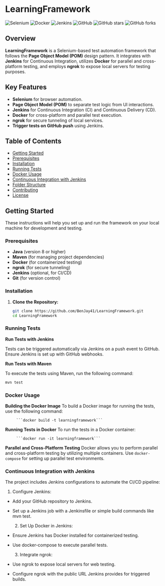 # LearningFramework

![Selenium](https://img.shields.io/badge/Selenium-Automation-blue)
![Docker](https://img.shields.io/badge/Docker-Container-blue)
![Jenkins](https://img.shields.io/badge/Jenkins-CI/CD-orange)
![GitHub](https://img.shields.io/github/license/BenJay41/LearningFramework)
![GitHub stars](https://img.shields.io/github/stars/BenJay41/LearningFramework)
![GitHub forks](https://img.shields.io/github/forks/BenJay41/LearningFramework)

## Overview

**LearningFramework** is a Selenium-based test automation framework that follows the **Page Object Model (POM)** design pattern. It integrates with **Jenkins** for Continuous Integration, utilizes **Docker** for parallel and cross-platform testing, and employs **ngrok** to expose local servers for testing purposes.

## Key Features

- **Selenium** for browser automation.
- **Page Object Model (POM)** to separate test logic from UI interactions.
- **Jenkins** for Continuous Integration (CI) and Continuous Delivery (CD).
- **Docker** for cross-platform and parallel test execution.
- **ngrok** for secure tunneling of local services.
- **Trigger tests on GitHub push** using Jenkins.

## Table of Contents

- [Getting Started](#getting-started)
- [Prerequisites](#prerequisites)
- [Installation](#installation)
- [Running Tests](#running-tests)
- [Docker Usage](#docker-usage)
- [Continuous Integration with Jenkins](#continuous-integration-with-jenkins)
- [Folder Structure](#folder-structure)
- [Contributing](#contributing)
- [License](#license)

## Getting Started

These instructions will help you set up and run the framework on your local machine for development and testing.

### Prerequisites

- **Java** (version 8 or higher)
- **Maven** (for managing project dependencies)
- **Docker** (for containerized testing)
- **ngrok** (for secure tunneling)
- **Jenkins** (optional, for CI/CD)
- **Git** (for version control)

### Installation

1. **Clone the Repository:**

   ```bash
   git clone https://github.com/BenJay41/LearningFramework.git
   cd LearningFramework
   ```

### Running Tests

 **Run Tests with Jenkins**

   Tests can be triggered automatically via Jenkins on a push event to GitHub. Ensure Jenkins is set up with GitHub webhooks.
   
   
**Run Tests with Maven**

   To execute the tests using Maven, run the following command:
   
   ```bash
   mvn test
   ```

### Docker Usage

   **Building the Docker Image**
      To build a Docker image for running the tests, use the following command:

         ```docker build -t learningframework```

  **Running Tests in Docker**
     To run the tests in a Docker container:

         ```docker run -it learningframework```



**Parallel and Cross-Platform Testing**
Docker allows you to perform parallel and cross-platform testing by utilizing multiple containers. Use `docker-compose` for setting up parallel test environments.


### Continuous Integration with Jenkins

The project includes Jenkins configurations to automate the CI/CD pipeline:

   1. Configure Jenkins:

 - Add your GitHub repository to Jenkins.
 - Set up a Jenkins job with a Jenkinsfile or simple build commands like mvn test.
   
   2. Set Up Docker in Jenkins:

* Ensure Jenkins has Docker installed for containerized testing.
* Use docker-compose to execute parallel tests.
   
   3. Integrate ngrok:

* Use ngrok to expose local servers for web testing.
* Configure ngrok with the public URL Jenkins provides for triggered builds.
